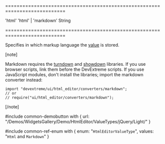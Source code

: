 ===========================================================================
<!--default-->'html'<!--/default-->
<!--acceptValues-->'html' | 'markdown'<!--/acceptValues-->
<!--type-->String<!--/type-->
===========================================================================

<!--shortDescription-->
Specifies in which markup language the [value](/Documentation/ApiReference/UI_Widgets/dxHtmlEditor/Configuration/#value) is stored. 
<!--/shortDescription-->

<!--fullDescription-->
[note]

Markdown requires the [turndown](https://www.npmjs.com/package/turndown) and [showdown](https://www.npmjs.com/package/showdown) libraries. If you use browser scripts, link them before the DevExtreme scripts. If you use JavaScript modules, don't install the libraries; import the markdown converter instead:

    import "devextreme/ui/html_editor/converters/markdown";
    // or
    // require("ui/html_editor/converters/markdown");

[/note]

#include common-demobutton with {
    url: "/Demos/WidgetsGallery/Demo/HtmlEditor/ValueTypes/jQuery/Light/"
}

#include common-ref-enum with {
    enum: "`HtmlEditorValueType`",
    values: "`Html` and `Markdown`"
}
<!--/fullDescription-->